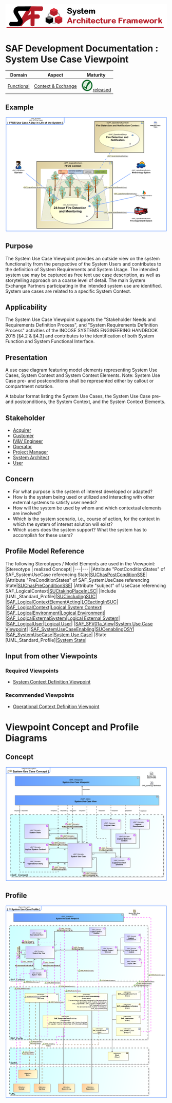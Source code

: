 ![System Architecture Framework](../../diagrams/Banner_SAF.png)
# SAF Development Documentation : System Use Case Viewpoint
|**Domain**|**Aspect**|**Maturity**|
| --- | --- | --- |
|[Functional](../../domains.md#Domain-Functional)|[Context & Exchange](../../aspects.md#Aspect-Context-&-Exchange)|![Released](../../diagrams/Symbol_confirmed.png )[released](../../using-saf/maturity.md#released)|
## Example
![System-Use-Case-Viewpoint-primary-example.svg](../../diagrams/vp-examples/System-Use-Case-Viewpoint-primary-example.svg)
## Purpose
The System Use Case Viewpoint provides an outside view on the system functionality from the perspective of the System Users and contributes to the definition of System Requirements and System Usage. The intended system use may be captured as free text use case description, as well as storytelling approach on a coarse level of detail. The main System Exchange Partners participating in the intended system use are identified. System use cases are related to a specific System Context.
## Applicability
The System Use Case Viewpoint supports the "Stakeholder Needs and Requirements Definition Process", and "System Requirements Definition Process" activities of the INCOSE SYSTEMS ENGINEERING HANDBOOK 2015 [§4.2 & §4.3] and contributes to the identification of both System Function and System Functional Interface.
## Presentation
A use case diagram featuring model elements representing System Use Cases, System Context and System Context Elements.
Note: System Use Case pre- and postconditions shall be represented either by callout or compartment notation.

A tabular format listing the System Use Cases, the System Use Case pre- and postconditions, the System Context, and the System Context Elements.

## Stakeholder
* [Acquirer](../../stakeholders.md#Acquirer)
* [Customer](../../stakeholders.md#Customer)
* [IV&V Engineer](../../stakeholders.md#IV&V-Engineer)
* [Operator](../../stakeholders.md#Operator)
* [Project Manager](../../stakeholders.md#Project-Manager)
* [System Architect](../../stakeholders.md#System-Architect)
* [User](../../stakeholders.md#User)
## Concern
* For what purpose is the system of interest developed or adapted?
* How is the system being used or utilized and interacting with other external systems to satisfy user needs?
* How will the system be used by whom and which contextual elements are involved?
* Which is the system scenario, i.e., course of action, for the context in which the system of interest solution will exist?
* Which users does the system support? What the system has to accomplish for these users?
## Profile Model Reference
The following Stereotypes / Model Elements are used in the Viewpoint:
|Stereotype | realized Concept|
|---|---|
|Attribute "PostConditionStates" of SAF_SystemUseCase referencing State|[SUChasPostConditionSSE](../concept/concepts.md#SUChasPostConditionSSE)|
|Attribute "PreConditionStates" of SAF_SystemUseCase referencing State|[SUChasPreConditionSSE](../concept/concepts.md#SUChasPreConditionSSE)|
|Attribute "subject" of UseCase referencing SAF_LogicalContext|[SUCtakingPlaceInLSC](../concept/concepts.md#SUCtakingPlaceInLSC)|
|Include [UML_Standard_Profile]|[SUCincludingSUC](../concept/concepts.md#SUCincludingSUC)|
|[SAF_LogicalContextElementActing](../../stereotypes.md#SAF_LogicalContextElementActing)|[LCEactingInSUC](../concept/concepts.md#LCEactingInSUC)|
|[SAF_LogicalContext](../../stereotypes.md#SAF_LogicalContext)|[Logical System Context](../concept/concepts.md#Logical-System-Context)|
|[SAF_LogicalEnvironment](../../stereotypes.md#SAF_LogicalEnvironment)|[Logical Environment](../concept/concepts.md#Logical-Environment)|
|[SAF_LogicalExternalSystem](../../stereotypes.md#SAF_LogicalExternalSystem)|[Logical External System](../concept/concepts.md#Logical-External-System)|
|[SAF_LogicalUser](../../stereotypes.md#SAF_LogicalUser)|[Logical User](../concept/concepts.md#Logical-User)|
|[SAF_SFV01a_View](../../stereotypes.md#SAF_SFV01a_View)|[System Use Case Viewpoint](../concept/concepts.md#System-Use-Case-Viewpoint)|
|[SAF_SystemUseCaseEnabling](../../stereotypes.md#SAF_SystemUseCaseEnabling)|[SUCenablingOSY](../concept/concepts.md#SUCenablingOSY)|
|[SAF_SystemUseCase](../../stereotypes.md#SAF_SystemUseCase)|[System Use Case](../concept/concepts.md#System-Use-Case)|
|State [UML_Standard_Profile]|[System State](../concept/concepts.md#System-State)|
## Input from other Viewpoints
### Required Viewpoints
* [System Context Definition Viewpoint](System-Context-Definition-Viewpoint.md)
### Recommended Viewpoints
* [Operational Context Definition Viewpoint](Operational-Context-Definition-Viewpoint.md)
# Viewpoint Concept and Profile Diagrams
## Concept
![System Use Case Concept](diagrams/System-Use-Case-Concept.svg)
## Profile
![System Use Case Profile](diagrams/System-Use-Case-Profile.svg)
